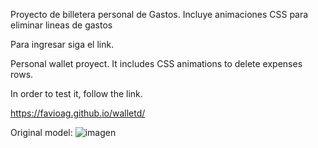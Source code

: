 Proyecto de billetera personal de Gastos. Incluye animaciones CSS para eliminar lineas de gastos

Para ingresar siga el link.

Personal wallet proyect. It includes CSS animations to delete expenses rows.

In order to test it, follow the link.

https://favioag.github.io/walletd/

Original model:
![imagen](https://user-images.githubusercontent.com/117693379/213013941-35cfe3da-1ec4-41d0-ae4c-13818259216b.png)
